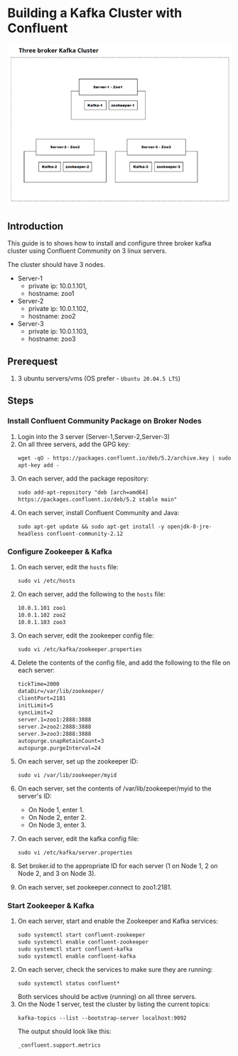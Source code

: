 # Building a Kafka Cluster with Confluent

![building-kafka-cluster](images/kafka-cluster.PNG)

## **Introduction**
This guide is to shows how to install and configure three broker kafka cluster using Confluent Community on 3 linux servers.

The cluster should have 3 nodes.
- Server-1 
  - private ip: 10.0.1.101,
  - hostname: zoo1
- Server-2
  - private ip: 10.0.1.102,
  - hostname: zoo2
- Server-3
  - private ip: 10.0.1.103,
  - hostname: zoo3

## **Prerequest**
1. 3 ubuntu servers/vms (OS prefer - `Ubuntu 20.04.5 LTS`)

## **Steps**
 ### **Install Confluent Community Package on Broker Nodes**
 1. Login into the 3 server (Server-1,Server-2,Server-3)
 2. On all three servers, add the GPG key:
    ```
    wget -qO - https://packages.confluent.io/deb/5.2/archive.key | sudo apt-key add -
    ```
 3. On each server, add the package repository:
    ```
    sudo add-apt-repository "deb [arch=amd64] https://packages.confluent.io/deb/5.2 stable main"
    ```
 4. On each server, install Confluent Community and Java:
    ```
    sudo apt-get update && sudo apt-get install -y openjdk-8-jre-headless confluent-community-2.12
    ```

 ### **Configure Zookeeper & Kafka**
 1. On each server, edit the `hosts` file:
    ```
    sudo vi /etc/hosts
    ```
 2. On each server, add the following to the `hosts` file:
    ```
    10.0.1.101 zoo1
    10.0.1.102 zoo2
    10.0.1.103 zoo3
    ```
 3. On each server, edit the zookeeper config file:
    ```
    sudo vi /etc/kafka/zookeeper.properties
    ```
 4. Delete the contents of the config file, and add the following to the file on each server:
    ```
    tickTime=2000
    dataDir=/var/lib/zookeeper/
    clientPort=2181
    initLimit=5
    syncLimit=2
    server.1=zoo1:2888:3888
    server.2=zoo2:2888:3888
    server.3=zoo3:2888:3888
    autopurge.snapRetainCount=3
    autopurge.purgeInterval=24
    ```
 5. On each server, set up the zookeeper ID:
    ```
    sudo vi /var/lib/zookeeper/myid
    ```
 6. On each server, set the contents of /var/lib/zookeeper/myid to the server's ID:
      - On Node 1, enter 1.
      - On Node 2, enter 2.
      - On Node 3, enter 3.

 7. On each server, edit the kafka config file:
    ```
    sudo vi /etc/kafka/server.properties
    ```
 8. Set broker.id to the appropriate ID for each server (1 on Node 1, 2 on Node 2, and 3 on Node 3).

 9. On each server, set zookeeper.connect to zoo1:2181.
   
 ### **Start Zookeeper & Kafka**
 1. On each server, start and enable the Zookeeper and Kafka services:
    ```
    sudo systemctl start confluent-zookeeper
    sudo systemctl enable confluent-zookeeper
    sudo systemctl start confluent-kafka
    sudo systemctl enable confluent-kafka
    ```
2. On each server, check the services to make sure they are running:
    ```
    sudo systemctl status confluent*
    ```
    Both services should be active (running) on all three servers.
3. On the Node 1 server, test the cluster by listing the current topics:
    ```
    kafka-topics --list --bootstrap-server localhost:9092
    ```
    The output should look like this:
    ```
    _confluent.support.metrics
    ```